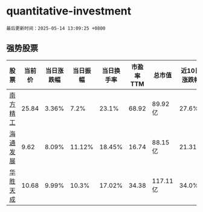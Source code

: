 # quantitative-investment

`最后更新时间：2025-05-14 13:09:25 +0800`

## 强势股票

|股票|当前价|当日涨跌幅|当日振幅|当日换手率|市盈率TTM|总市值|近10日涨跌幅|
|----|----|----|----|----|----|----|----|
|[南方精工](https://xueqiu.com/S/SZ002553)|25.84|3.36%|7.2%|23.1%|68.92|89.92亿|27.6%|
|[海通发展](https://xueqiu.com/S/SH603162)|9.62|8.09%|11.12%|18.45%|16.74|88.15亿|21.31%|
|[华胜天成](https://xueqiu.com/S/SH600410)|10.68|9.99%|10.3%|17.02%|34.38|117.11亿|34.0%|
